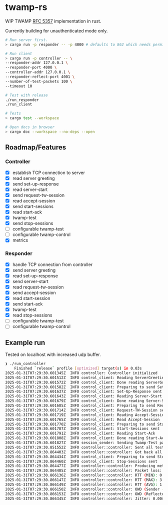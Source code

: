 # twamp-rs

WIP TWAMP [RFC 5357](https://datatracker.ietf.org/doc/rfc5357/) implementation
in rust.

Currently building for unauthenticated mode only.

```bash
# Run server first.
> cargo run -p responder -- -p 4000 # defaults to 862 which needs permissions

# Run client
> cargo run -p controller -- \
--responder-addr 127.0.0.1 \
--responder-port 4000 \
--controller-addr 127.0.0.1 \
--responder-reflect-port 4001 \
--number-of-test-packets 100 \
--timeout 10

# Test with release 
./run_responder
./run_client

# Tests
> cargo test --workspace

# Open docs in browser
> cargo doc --workspace --no-deps --open
```

## Roadmap/Features

### Controller

- [x] establish TCP connection to server
- [x] read server greeting
- [x] send set-up-response
- [x] read server-start
- [x] send request-tw-session
- [x] read accept-session
- [x] send start-sessions
- [x] read start-ack
- [x] twamp-test
- [x] send stop-sessions
- [ ] configurable twamp-test
- [ ] configurable twamp-control
- [x] metrics

### Responder

- [x] handle TCP connection from controller
- [x] send server greeting
- [x] read set-up-response
- [x] send server-start
- [x] read request-tw-session
- [x] send accept-session
- [x] read start-session
- [x] send start-ack
- [x] twamp-test
- [x] read stop-sessions
- [ ] configurable twamp-test
- [ ] configurable twamp-control

## Example run

Tested on localhost with increased udp buffer.

```bash
❯ ./run_controller
    Finished `release` profile [optimized] target(s) in 0.03s
2025-01-31T07:29:30.601345Z  INFO controller: Controller initialized
2025-01-31T07:29:30.601512Z  INFO control_client: Reading ServerGreeting
2025-01-31T07:29:30.601572Z  INFO control_client: Done reading ServerGreeting
2025-01-31T07:29:30.601582Z  INFO control_client: Preparing to send Set-Up-Response
2025-01-31T07:29:30.601637Z  INFO control_client: Set-Up-Response sent
2025-01-31T07:29:30.601643Z  INFO control_client: Reading Server-Start
2025-01-31T07:29:30.601679Z  INFO control_client: Done reading Server-Start
2025-01-31T07:29:30.601685Z  INFO control_client: Preparing to send Request-TW-Session
2025-01-31T07:29:30.601714Z  INFO control_client: Request-TW-Session sent
2025-01-31T07:29:30.601719Z  INFO control_client: Reading Accept-Session
2025-01-31T07:29:30.601765Z  INFO control_client: Read Accept-Session
2025-01-31T07:29:30.601770Z  INFO control_client: Preparing to send Start-Sessions
2025-01-31T07:29:30.601787Z  INFO control_client: Start-Sessions sent
2025-01-31T07:29:30.601791Z  INFO control_client: Reading Start-Ack
2025-01-31T07:29:30.601808Z  INFO control_client: Done reading Start-Ack
2025-01-31T07:29:30.601827Z  INFO session_sender: Sending Twamp-Test packets to 127.0.0.1:42572
2025-01-31T07:29:30.851552Z  INFO controller::controller: Sent all test packets
2025-01-31T07:29:30.864403Z  INFO controller::controller: Got back all test packets
2025-01-31T07:29:30.864434Z  INFO control_client: Preparing to send Stop-Sessions
2025-01-31T07:29:30.864460Z  INFO control_client: Stop-Sessions sent
2025-01-31T07:29:30.864477Z  INFO controller::controller: Producing metrics
2025-01-31T07:29:30.864485Z  INFO controller::controller: Packet loss: 0%
2025-01-31T07:29:30.866136Z  INFO controller::controller: RTT (MIN): 0.00ms
2025-01-31T07:29:30.866147Z  INFO controller::controller: RTT (MAX): 3.23ms
2025-01-31T07:29:30.866149Z  INFO controller::controller: RTT (AVG): 1.39ms
2025-01-31T07:29:30.866150Z  INFO controller::controller: OWD (Sender -> Reflector) (AVG): 0.99ms
2025-01-31T07:29:30.866153Z  INFO controller::controller: OWD (Reflector -> Sender) (AVG): 0.40ms
2025-01-31T07:29:30.866345Z  INFO controller::controller: Jitter: 0.00ms
```
